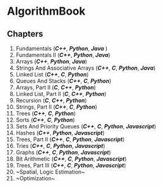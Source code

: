 # AlgorithmBook

## Chapters

1. Fundamentals (***C++***, ***Python***, ***Java*** )
2. Fundamentals II (***C++***, ***Python***, ***Java***)
3. Arrays (***C++***, ***Python***, ***Java***)
4. Strings And Associative Arrays (***C++***, ***C***, ***Python***,  ***Java***)
5. Linked List (***C++***, ***C***, ***Python***)
6. Queues And Stacks (***C++***, ***C***, ***Python***)
7. Arrays, Part II (***C***, ***C++***, ***Python***)
8. Linked List, Part II (***C***, ***C++***, ***Python***)
9. Recursion (***C***, ***C++***, ***Python***)
10. Strings, Part II (***C++***, ***C***, ***Python***)
11. Trees (***C++***, ***C***, ***Python***)
12. Sorts (***C++***, ***C***, ***Python***)
13. Sets And Priority Queues (***C++***, ***C***, ***Python***, ***Javascript***)
14. Hashes (***C++***, ***Python***, ***Javascript***)
15. Trees, Part II (***C++***, ***C***, ***Python***, ***Javascript***)
16. Tries (***C++***, ***C***, ***Python***, ***Javascript***)
17. Graphs (***C++***, ***C***, ***Python***, ***Javascript***)
18. Bit Arithmetic (***C++***, ***C***, ***Python***, ***Javascript***)
19. Trees, Part III (***C++***, ***C***, ***Python***, ***Javascript***)
20. ~Spatial, Logic Estimation~
21. ~Optimization~
